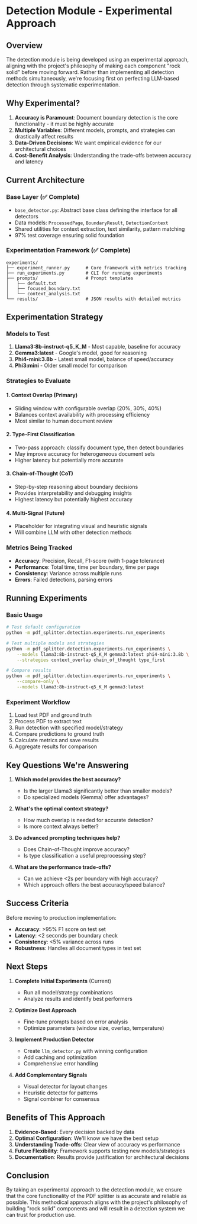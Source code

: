 # Detection Module - Experimental Approach

## Overview

The detection module is being developed using an experimental approach, aligning with the project's philosophy of making each component "rock solid" before moving forward. Rather than implementing all detection methods simultaneously, we're focusing first on perfecting LLM-based detection through systematic experimentation.

## Why Experimental?

1. **Accuracy is Paramount**: Document boundary detection is the core functionality - it must be highly accurate
2. **Multiple Variables**: Different models, prompts, and strategies can drastically affect results
3. **Data-Driven Decisions**: We want empirical evidence for our architectural choices
4. **Cost-Benefit Analysis**: Understanding the trade-offs between accuracy and latency

## Current Architecture

### Base Layer (✅ Complete)
- `base_detector.py`: Abstract base class defining the interface for all detectors
- Data models: `ProcessedPage`, `BoundaryResult`, `DetectionContext`
- Shared utilities for context extraction, text similarity, pattern matching
- 97% test coverage ensuring solid foundation

### Experimentation Framework (✅ Complete)
```
experiments/
├── experiment_runner.py      # Core framework with metrics tracking
├── run_experiments.py        # CLI for running experiments
├── prompts/                  # Prompt templates
│   ├── default.txt
│   ├── focused_boundary.txt
│   └── context_analysis.txt
└── results/                  # JSON results with detailed metrics
```

## Experimentation Strategy

### Models to Test
1. **Llama3:8b-instruct-q5_K_M** - Most capable, baseline for accuracy
2. **Gemma3:latest** - Google's model, good for reasoning
3. **Phi4-mini:3.8b** - Latest small model, balance of speed/accuracy
4. **Phi3:mini** - Older small model for comparison

### Strategies to Evaluate

#### 1. Context Overlap (Primary)
- Sliding window with configurable overlap (20%, 30%, 40%)
- Balances context availability with processing efficiency
- Most similar to human document review

#### 2. Type-First Classification
- Two-pass approach: classify document type, then detect boundaries
- May improve accuracy for heterogeneous document sets
- Higher latency but potentially more accurate

#### 3. Chain-of-Thought (CoT)
- Step-by-step reasoning about boundary decisions
- Provides interpretability and debugging insights
- Highest latency but potentially highest accuracy

#### 4. Multi-Signal (Future)
- Placeholder for integrating visual and heuristic signals
- Will combine LLM with other detection methods

### Metrics Being Tracked
- **Accuracy**: Precision, Recall, F1-score (with 1-page tolerance)
- **Performance**: Total time, time per boundary, time per page
- **Consistency**: Variance across multiple runs
- **Errors**: Failed detections, parsing errors

## Running Experiments

### Basic Usage
```bash
# Test default configuration
python -m pdf_splitter.detection.experiments.run_experiments

# Test multiple models and strategies
python -m pdf_splitter.detection.experiments.run_experiments \
    --models llama3:8b-instruct-q5_K_M gemma3:latest phi4-mini:3.8b \
    --strategies context_overlap chain_of_thought type_first

# Compare results
python -m pdf_splitter.detection.experiments.run_experiments \
    --compare-only \
    --models llama3:8b-instruct-q5_K_M gemma3:latest
```

### Experiment Workflow
1. Load test PDF and ground truth
2. Process PDF to extract text
3. Run detection with specified model/strategy
4. Compare predictions to ground truth
5. Calculate metrics and save results
6. Aggregate results for comparison

## Key Questions We're Answering

1. **Which model provides the best accuracy?**
   - Is the larger Llama3 significantly better than smaller models?
   - Do specialized models (Gemma) offer advantages?

2. **What's the optimal context strategy?**
   - How much overlap is needed for accurate detection?
   - Is more context always better?

3. **Do advanced prompting techniques help?**
   - Does Chain-of-Thought improve accuracy?
   - Is type classification a useful preprocessing step?

4. **What are the performance trade-offs?**
   - Can we achieve <2s per boundary with high accuracy?
   - Which approach offers the best accuracy/speed balance?

## Success Criteria

Before moving to production implementation:
- **Accuracy**: >95% F1 score on test set
- **Latency**: <2 seconds per boundary check
- **Consistency**: <5% variance across runs
- **Robustness**: Handles all document types in test set

## Next Steps

1. **Complete Initial Experiments** (Current)
   - Run all model/strategy combinations
   - Analyze results and identify best performers

2. **Optimize Best Approach**
   - Fine-tune prompts based on error analysis
   - Optimize parameters (window size, overlap, temperature)

3. **Implement Production Detector**
   - Create `llm_detector.py` with winning configuration
   - Add caching and optimization
   - Comprehensive error handling

4. **Add Complementary Signals**
   - Visual detector for layout changes
   - Heuristic detector for patterns
   - Signal combiner for consensus

## Benefits of This Approach

1. **Evidence-Based**: Every decision backed by data
2. **Optimal Configuration**: We'll know we have the best setup
3. **Understanding Trade-offs**: Clear view of accuracy vs performance
4. **Future Flexibility**: Framework supports testing new models/strategies
5. **Documentation**: Results provide justification for architectural decisions

## Conclusion

By taking an experimental approach to the detection module, we ensure that the core functionality of the PDF splitter is as accurate and reliable as possible. This methodical approach aligns with the project's philosophy of building "rock solid" components and will result in a detection system we can trust for production use.
